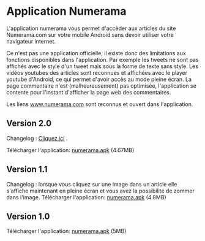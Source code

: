 # Application Numerama
L'application numerama vous permet d'accèder aux articles du site Numerama.com sur votre mobile Android sans devoir utiliser votre navigateur internet.

Ce n'est pas une application officielle, il existe donc des limitations aux fonctions disponibles dans l'application. Par exemple les tweets ne sont pas affichés avec le style d'un tweet mais sous la forme de texte sans style.
Les vidéos youtubes des articles sont reconnues et affichées avec le player youtube d'Android, ce qui permet d'avoir accès au mode pleine écran.
La page commentaire n'est (malheureusement) pas optimisée, l'application se contente pour l'instant d'afficher la page web des commentaires.

Les liens www.numerama.com sont reconnus et ouvert dans l'application.

## Version 2.0
  Changelog : [Cliquez ici](https://github.com/antoineraulin/Application-Numerama/releases/tag/2.0) .
  
  Télécharger l'application: [numerama.apk](https://github.com/antoineraulin/Application-Numerama/releases/download/2.0/numerama.apk) (4.67MB)

## Version 1.1
  Changelog : lorsque vous cliquez sur une image dans un article elle s'affiche maintenant en pleine écran et vous avez la possibilité de zommer dans l'image.
  Télécharger l'application: [numerama.apk](https://github.com/antoineraulin/Application-Numerama/raw/master/numerama.1.1.apk) (4.8MB)

## Version 1.0
  Télécharger l'application: [numerama.apk](https://github.com/antoineraulin/Application-Numerama/raw/master/numerama.apk) (5MB)
  

